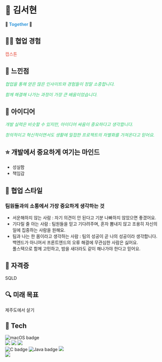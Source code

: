   <h1>🐰 김서현</h1>
  
  <p><strong>👀 <span style="color: #3498db;">Together</span> 👀</strong></p>
  
  <h2>👊🏻 협업 경험</h2>
  <p><a href="https://github.com/akrxso/sublindway" style="color: #e74c3c; text-decoration: none;">캡스톤</a></p>
  
  <h2>🌻 느낀점</h2>
  <p style="font-style: italic; color: #2ecc71;">
    협업을 통해 얻은 많은 인사이트와 경험들이 정말 소중합니다.
  </p>
  <p style="font-style: italic; color: #2ecc71;">
    함께 해결해 나가는 과정이 가장 큰 배움이었습니다.
  </p>
  
  <h2>💟 아이디어</h2>
  <p style="font-style: italic; color: #2ecc71;">
    개발 실력은 비슷할 수 있지만, 아이디어 싸움이 중요하다고 생각합니다. 
  </p>
  <p style="font-style: italic; color: #2ecc71;">
    창의적이고 혁신적이면서도 생활에 밀접한 프로젝트의 차별화를 가져온다고 믿어요.
  </p>
  
  <h2>⭐️ 개발에서 중요하게 여기는 마인드</h2>
  <ul>
    <li>성실함</li>
    <li>책임감</li>
  </ul>
  
  <h2>🌈 협업 스타일</h2>
  <h3>팀원들과의 소통에서 가장 중요하게 생각하는 것</h3>
  <ul>
    <li>서운해하지 않는 사람 : 자기 의견이 안 된다고 기분 나빠하지 않았으면 좋겠어요.</li>
    <li>기다릴 줄 아는 사람 : 팀원들을 믿고 기다려주며, 혼자 뽐내지 않고 조용히 자신의 일에 집중하는 사람을 원해요.</li>
    <li>팀과 나는 한 몸이라고 생각하는 사람 : 팀의 성공이 곧 나의 성공이라 생각합니다.<br> 백엔드가 아니어서 프론트엔드의 오류 해결에 무관심한 사람은 싫어요.<br>풀스택으로 함께 고민하고, 밤을 새더라도 같이 해나가야 한다고 믿어요.</li>
  </ul>
  
  <h2>🔑 자격증</h2>
  <p>SQLD</p>
  
  <h2>🔍 미래 목표</h2>
  <p>제주도에서 살기</p>



  <h2>🔨 Tech</h2>
  <div>
    <img src="https://img.shields.io/badge/mac%20os-000000?style=for-the-badge&logo=apple&logoColor=white" alt="macOS badge" /><br>
    <img src="https://img.shields.io/badge/Android_Studio-3DDC84?style=for-the-badge&logo=android-studio&logoColor=white" /> <img src="https://img.shields.io/badge/iOS-000000?style=for-the-badge&logo=ios&logoColor=white" /> <img src="https://img.shields.io/badge/Xcode-007ACC?style=for-the-badge&logo=Xcode&logoColor=white" /> <br>       
    <img src="https://img.shields.io/badge/C-00599C?style=for-the-badge&logo=c&logoColor=white" alt="C badge" />
    <img src="https://img.shields.io/badge/Java-ED8B00?style=for-the-badge&logo=openjdk&logoColor=white" alt="Java badge" />
    <img src="https://img.shields.io/badge/Swift-FA7343?style=for-the-badge&logo=swift&logoColor=white" /> <br>
    <img src="https://img.shields.io/badge/Slack-4A154B?style=for-the-badge&logo=slack&logoColor=white" />
  </div>
